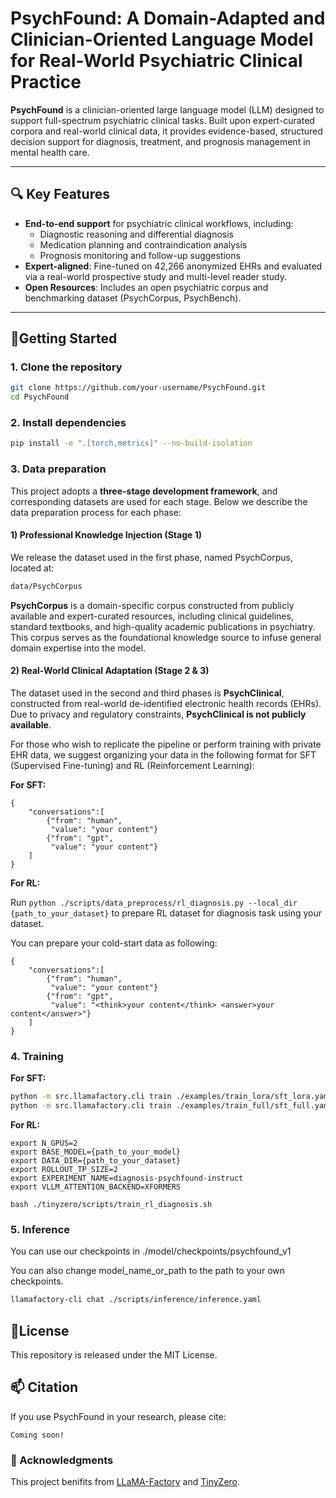 # PsychFound: A Domain-Adapted and Clinician-Oriented Language Model for Real-World Psychiatric Clinical Practice

**PsychFound** is a clinician-oriented large language model (LLM) designed to support full-spectrum psychiatric clinical tasks. Built upon expert-curated corpora and real-world clinical data, it provides evidence-based, structured decision support for diagnosis, treatment, and prognosis management in mental health care.

---

## 🔍 Key Features

- **End-to-end support** for psychiatric clinical workflows, including:
  - Diagnostic reasoning and differential diagnosis
  - Medication planning and contraindication analysis
  - Prognosis monitoring and follow-up suggestions
- **Expert-aligned**: Fine-tuned on 42,266 anonymized EHRs and evaluated via a real-world prospective study and multi-level reader study.
- **Open Resources**: Includes an open psychiatric corpus and benchmarking dataset (PsychCorpus, PsychBench).

---

## 🚀Getting Started

### 1. Clone the repository

```bash
git clone https://github.com/your-username/PsychFound.git
cd PsychFound
```

### 2. Install dependencies

```bash
pip install -e ".[torch,metrics]" --no-build-isolation
```

### 3. Data preparation

This project adopts a **three-stage development framework**, and corresponding datasets are used for each stage. Below we describe the data preparation process for each phase:

#### 1) Professional Knowledge Injection (Stage 1)

We release the dataset used in the first phase, named PsychCorpus, located at:

```bash
data/PsychCorpus
```

**PsychCorpus** is a domain-specific corpus constructed from publicly available and expert-curated resources, including clinical guidelines, standard textbooks, and high-quality academic publications in psychiatry. This corpus serves as the foundational knowledge source to infuse general domain expertise into the model.

#### 2) Real-World Clinical Adaptation (Stage 2 & 3)

The dataset used in the second and third phases is **PsychClinical**, constructed from real-world de-identified electronic health records (EHRs). Due to privacy and regulatory constraints, **PsychClinical is not publicly available**.

For those who wish to replicate the pipeline or perform training with private EHR data, we suggest organizing your data in the following format for SFT (Supervised Fine-tuning) and RL (Reinforcement Learning):

**For SFT:**

```
{
	"conversations":[
		{"from": "human",
		 "value": "your content"}
		{"from": "gpt",
		 "value": "your content"}
	]
}
```

**For RL:**

Run `python ./scripts/data_preprocess/rl_diagnosis.py --local_dir {path_to_your_dataset}` to prepare RL dataset for diagnosis task using your dataset.

You can prepare your cold-start data as following:

```
{
	"conversations":[
		{"from": "human",
		 "value": "your content"}
		{"from": "gpt",
		 "value": "<think>your content</think> <answer>your content</answer>"}
	]
}
```

### 4. Training 

**For SFT:**

```bash
python -m src.llamafactory.cli train ./examples/train_lora/sft_lora.yaml # LoRA
python -m src.llamafactory.cli train ./examples/train_full/sft_full.yaml # Full parameters
```

**For RL:**

```
export N_GPUS=2
export BASE_MODEL={path_to_your_model}
export DATA_DIR={path_to_your_dataset}
export ROLLOUT_TP_SIZE=2
export EXPERIMENT_NAME=diagnosis-psychfound-instruct
export VLLM_ATTENTION_BACKEND=XFORMERS

bash ./tinyzero/scripts/train_rl_diagnosis.sh
```

### 5. Inference

You can use our checkpoints in ./model/checkpoints/psychfound_v1

You can also change model_name_or_path to the path to your own checkpoints.

```bash
llamafactory-cli chat ./scripts/inference/inference.yaml
```

## 📄License

This repository is released under the MIT License.

## 📫 Citation

If you use PsychFound in your research, please cite:

```
Coming soon!
```

### 🤝 Acknowledgments

This project benifits from [LLaMA-Factory](https://github.com/hiyouga/LLaMA-Factory) and [TinyZero](https://github.com/Jiayi-Pan/TinyZero).
